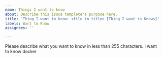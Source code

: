 ```yaml
---
name: Things I want to know
about: Describe this issue template's purpose here.
title: 'Thing I want to know: <file in title> [Thing I want to Knows]'
labels: Want to Know
assignees: ''

---
```


Please describe what you want to know in less than 255 characters.
I want to know docker
